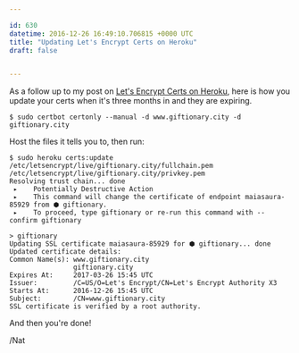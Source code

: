 ```yaml
---

id: 630
datetime: 2016-12-26 16:49:10.706815 +0000 UTC
title: "Updating Let's Encrypt Certs on Heroku"
draft: false


---
```


As a follow up to my post on [Let's Encrypt Certs on Heroku](https://writing.natwelch.com/post/619), here is how you update your certs when it's three months in and they are expiring.

```
$ sudo certbot certonly --manual -d www.giftionary.city -d giftionary.city
```

Host the files it tells you to, then run:

```
$ sudo heroku certs:update /etc/letsencrypt/live/giftionary.city/fullchain.pem /etc/letsencrypt/live/giftionary.city/privkey.pem
Resolving trust chain... done
 ▸    Potentially Destructive Action
 ▸    This command will change the certificate of endpoint maiasaura-85929 from ⬢ giftionary.
 ▸    To proceed, type giftionary or re-run this command with --confirm giftionary

> giftionary
Updating SSL certificate maiasaura-85929 for ⬢ giftionary... done
Updated certificate details:
Common Name(s): www.giftionary.city
                giftionary.city
Expires At:     2017-03-26 15:45 UTC
Issuer:         /C=US/O=Let's Encrypt/CN=Let's Encrypt Authority X3
Starts At:      2016-12-26 15:45 UTC
Subject:        /CN=www.giftionary.city
SSL certificate is verified by a root authority.
```

And then you're done!

/Nat
